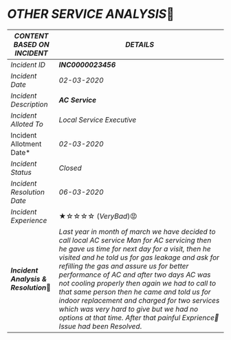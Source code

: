 # ***OTHER SERVICE ANALYSIS***:telescope:
***CONTENT BASED ON INCIDENT*** | ***DETAILS***
----------------------------|-------------------------
*Incident ID*                   |        ***INC0000023456***
*Incident Date*	                |             *02-03-2020*
*Incident Description*	         |             ***AC Service***
*Incident Alloted To*	          |            *Local Service Executive*
Incident Allotment Date*           |          *02-03-2020*
*Incident Status*                   |        *Closed*
*Incident Resolution Date*	       |       *06-03-2020*    
*Incident Experience*                 |      ★☆☆☆☆   (*VeryBad*)😡	                       
***Incident Analysis & Resolution***:key:    |     *Last year in month of march we have decided to call local AC service Man for AC servicing then he gave us time for next day for a visit, then he visited and he told us for gas leakage and ask for refilling the gas and assure us for better performance of AC and after two days AC was not cooling properly then again we had to call to that same person then he came and told us for indoor replacement and charged for two services which was very hard to give but we had no options at that time. After that painful Exprience:money_mouth_face:Issue had been Resolved*.
